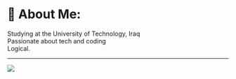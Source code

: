 # 💫 About Me:
Studying at the University of Technology, Iraq<br>Passionate about tech and coding<br>Logical.

---
[![](https://visitcount.itsvg.in/api?id=axelabbas&icon=0&color=0)](https://visitcount.itsvg.in)

<!-- Proudly created with GPRM ( https://gprm.itsvg.in ) -->
